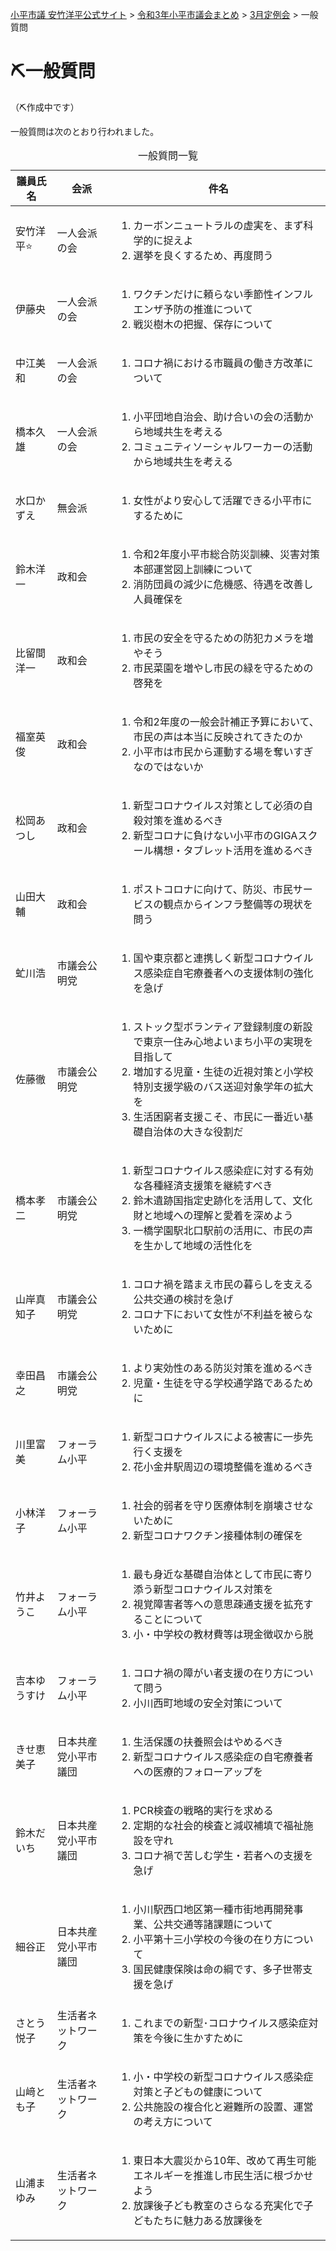 <p class="breadcrumbs"><a href="https://yasutakeyohei.com/">小平市議 安竹洋平公式サイト</a> > <a href="../index.md">令和3年小平市議会まとめ</a> > <a href="./index.md">3月定例会</a> > 一般質問</p>

# ⛏️一般質問
（⛏️作成中です）


一般質問は次のとおり行われました。

<table class="bordered slim">
<caption>一般質問一覧</caption>
<thead>
<tr><th>議員氏名</th><th>会派</th><th class="nosort">件名</th></tr>
</thead>
<tbody>
<tr><td>安竹洋平⭐️</td><td>一人会派の会</td><td>

1. カーボンニュートラルの虚実を、まず科学的に捉えよ
1. 選挙を良くするため、再度問う

</td></tr>
<tr><td>伊藤央</td><td>一人会派の会</td><td>

1. ワクチンだけに頼らない季節性インフルエンザ予防の推進について
1. 戦災樹木の把握、保存について

</td></tr>


<tr><td>中江美和</td><td>一人会派の会</td><td>

1. コロナ禍における市職員の働き方改革について

</td></tr>
<tr><td>橋本久雄</td><td>一人会派の会</td><td>

1. 小平団地自治会、助け合いの会の活動から地域共生を考える
1. コミュニティソーシャルワーカーの活動から地域共生を考える

</td></tr>

<tr><td>水口かずえ</td><td>無会派</td><td>

1. 女性がより安心して活躍できる小平市にするために

</td></tr>

<tr><td>鈴木洋一</td><td>政和会</td><td>

1. 令和2年度小平市総合防災訓練、災害対策本部運営図上訓練について
1. 消防団員の減少に危機感、待遇を改善し人員確保を

</td></tr>

<tr><td>比留間洋一</td><td>政和会</td><td>

1. 市民の安全を守るための防犯カメラを増やそう
1. 市民菜園を増やし市民の緑を守るための啓発を

</td></tr>

<tr><td>福室英俊</td><td>政和会</td><td>

1. 令和2年度の一般会計補正予算において、市民の声は本当に反映されてきたのか
1. 小平市は市民から運動する場を奪いすぎなのではないか

</td></tr>

<tr><td>松岡あつし</td><td>政和会</td><td>

1. 新型コロナウイルス対策として必須の自殺対策を進めるべき
1. 新型コロナに負けない小平市のGIGAスクール構想・タブレット活用を進めるべき

</td></tr>

<tr><td>山田大輔</td><td>政和会</td><td>

1. ポストコロナに向けて、防災、市民サービスの観点からインフラ整備等の現状を問う

</td></tr>

<tr><td>虻川浩</td><td>市議会公明党</td><td>

1. 国や東京都と連携しく新型コロナウイルス感染症自宅療養者への支援体制の強化を急げ

</td></tr>

<tr><td>佐藤徹</td><td>市議会公明党</td><td>

1. ストック型ボランティア登録制度の新設で東京一住み心地よいまち小平の実現を目指して
1. 増加する児童・生徒の近視対策と小学校特別支援学級のバス送迎対象学年の拡大を
1. 生活困窮者支援こそ、市民に一番近い基礎自治体の大きな役割だ

</td></tr>

<tr><td>橋本孝二</td><td>市議会公明党</td><td>

1. 新型コロナウイルス感染症に対する有効な各種経済支援策を継続すべき
1. 鈴木遺跡国指定史跡化を活用して、文化財と地域への理解と愛着を深めよう
1. 一橋学園駅北口駅前の活用に、市民の声を生かして地域の活性化を

</td></tr>

<tr><td>山岸真知子</td><td>市議会公明党</td><td>

1. コロナ禍を踏まえ市民の暮らしを支える公共交通の検討を急げ
1. コロナ下において女性が不利益を被らないために

</td></tr>

<tr><td>幸田昌之</td><td>市議会公明党</td><td>

1. より実効性のある防災対策を進めるべき
1. 児童・生徒を守る学校通学路であるために

</td></tr>


<tr><td>川里富美</td><td>フォーラム小平</td><td>

1. 新型コロナウイルスによる被害に一歩先行く支援を
1. 花小金井駅周辺の環境整備を進めるべき

</td></tr>

<tr><td>小林洋子</td><td>フォーラム小平</td><td>

1. 社会的弱者を守り医療体制を崩壊させないために
1. 新型コロナワクチン接種体制の確保を

</td></tr>

<tr><td>竹井ようこ</td><td>フォーラム小平</td><td>

1. 最も身近な基礎自治体として市民に寄り添う新型コロナウイルス対策を
1. 視覚障害者等への意思疎通支援を拡充することについて
1. 小・中学校の教材費等は現金徴収から脱

</td></tr>

<tr><td>吉本ゆうすけ</td><td>フォーラム小平</td><td>

1. コロナ禍の障がい者支援の在り方について問う
1. 小川西町地域の安全対策について

</td></tr>


<tr><td>きせ恵美子</td><td>日本共産党小平市議団</td><td>

1. 生活保護の扶養照会はやめるべき
1. 新型コロナウイルス感染症の自宅療養者への医療的フォローアップを

</td></tr>

<tr><td>鈴木だいち</td><td>日本共産党小平市議団</td><td>

1. PCR検査の戦略的実行を求める
1. 定期的な社会的検査と減収補填で福祉施設を守れ
1. コロナ禍で苦しむ学生・若者への支援を急げ

</td></tr>

<tr><td>細谷正</td><td>日本共産党小平市議団</td><td>

1. 小川駅西口地区第一種市街地再開発事業、公共交通等諸課題について
1. 小平第十三小学校の今後の在り方について
1. 国民健康保険は命の綱です、多子世帯支援を急げ

</td></tr>


<tr><td>さとう悦子</td><td>生活者ネットワーク</td><td>

1. これまでの新型･コロナウイルス感染症対策を今後に生かすために

</td></tr>

<tr><td>山﨑とも子</td><td>生活者ネットワーク</td><td>

1. 小・中学校の新型コロナウイルス感染症対策と子どもの健康について
1. 公共施設の複合化と避難所の設置、運営の考え方について

</td></tr>

<tr><td>山浦まゆみ</td><td>生活者ネットワーク</td><td>

1. 東日本大震災から10年、改めて再生可能エネルギーを推進し市民生活に根づかせよう
1. 放課後子ども教室のさらなる充実化で子どもたちに魅力ある放課後を

</td></tr>


</tbody>
</table>
